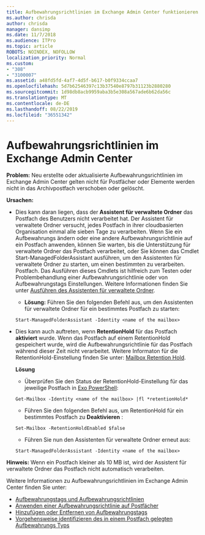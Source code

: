 ```yaml
---
title: Aufbewahrungsrichtlinien im Exchange Admin Center funktionieren nicht
ms.author: chrisda
author: chrisda
manager: dansimp
ms.date: 11/7/2018
ms.audience: ITPro
ms.topic: article
ROBOTS: NOINDEX, NOFOLLOW
localization_priority: Normal
ms.custom:
- "308"
- "3100007"
ms.assetid: a48fd5fd-4af7-4d5f-b617-b0f9334ccaa7
ms.openlocfilehash: 5d7b62546397c13b37540e8797b31123b2880280
ms.sourcegitcommit: 1d98db8acb9959aba3b5e308a567ade6b62da56c
ms.translationtype: MT
ms.contentlocale: de-DE
ms.lasthandoff: 08/22/2019
ms.locfileid: "36551342"
---
```

# <a name="retention-policies-in-exchange-admin-center"></a>Aufbewahrungsrichtlinien im Exchange Admin Center

 **Problem:** Neu erstellte oder aktualisierte Aufbewahrungsrichtlinien im Exchange Admin Center gelten nicht für Postfächer oder Elemente werden nicht in das Archivpostfach verschoben oder gelöscht. 
  
 **Ursachen:**
  
- Dies kann daran liegen, dass der **Assistent für verwaltete Ordner** das Postfach des Benutzers nicht verarbeitet hat. Der Assistent für verwaltete Ordner versucht, jedes Postfach in ihrer cloudbasierten Organisation einmal alle sieben Tage zu verarbeiten. Wenn Sie ein Aufbewahrungs ändern oder eine andere Aufbewahrungsrichtlinie auf ein Postfach anwenden, können Sie warten, bis die Unterstützung für verwaltete Ordner das Postfach verarbeitet, oder Sie können das Cmdlet Start-ManagedFolderAssistant ausführen, um den Assistenten für verwaltete Ordner zu starten, um einen bestimmten zu verarbeiten. Postfach. Das Ausführen dieses Cmdlets ist hilfreich zum Testen oder Problembehandlung einer Aufbewahrungsrichtlinie oder von Aufbewahrungstags Einstellungen. Weitere Informationen finden Sie unter [Ausführen des Assistenten für verwaltete Ordner](https://msdn.microsoft.com/library/gg271153%28v=exchsrvcs.149%29.aspx#managedfolderassist).
    
  - **Lösung:** Führen Sie den folgenden Befehl aus, um den Assistenten für verwaltete Ordner für ein bestimmtes Postfach zu starten:
    
  ```
  Start-ManagedFolderAssistant -Identity <name of the mailbox>
  ```

- Dies kann auch auftreten, wenn **RetentionHold** für das Postfach **aktiviert** wurde. Wenn das Postfach auf einem RetentionHold gespeichert wurde, wird die Aufbewahrungsrichtlinie für das Postfach während dieser Zeit nicht verarbeitet. Weitere Informaton für die RetentionHold-Einstellung finden Sie unter: [Mailbox Retention Hold](https://docs.microsoft.com/exchange/security-and-compliance/messaging-records-management/mailbox-retention-hold).
    
    **Lösung**
    
  - Überprüfen Sie den Status der RetentionHold-Einstellung für das jeweilige Postfach in [Exo PowerShell](https://docs.microsoft.com/powershell/exchange/exchange-online/connect-to-exchange-online-powershell/connect-to-exchange-online-powershell?view=exchange-ps):
    
  ```
  Get-Mailbox -Identity <name of the mailbox> |fl *retentionHold*
  ```

  - Führen Sie den folgenden Befehl aus, um RetentionHold für ein bestimmtes Postfach zu **Deaktivieren** :
    
  ```
  Set-Mailbox -RetentionHoldEnabled $false
  ```

  - Führen Sie nun den Assistenten für verwaltete Ordner erneut aus:
    
  ```
  Start-ManagedFolderAssistant -Identity <name of the mailbox>
  ```

 **Hinweis:** Wenn ein Postfach kleiner als 10 MB ist, wird der Assistent für verwaltete Ordner das Postfach nicht automatisch verarbeiten.
 
Weitere Informationen zu Aufbewahrungsrichtlinien im Exchange Admin Center finden Sie unter:
- [Aufbewahrungstags und Aufbewahrungsrichtlinien](https://docs.microsoft.com/exchange/security-and-compliance/messaging-records-management/retention-tags-and-policies)
- [Anwenden einer Aufbewahrungsrichtlinie auf Postfächer](https://docs.microsoft.com/exchange/security-and-compliance/messaging-records-management/apply-retention-policy)
- [Hinzufügen oder Entfernen von Aufbewahrungstags](https://docs.microsoft.com/exchange/security-and-compliance/messaging-records-management/add-or-remove-retention-tags)
- [Vorgehensweise identifizieren des in einem Postfach gelegten Aufbewahrungs Typs](https://docs.microsoft.com/office365/securitycompliance/identify-a-hold-on-an-exchange-online-mailbox)
